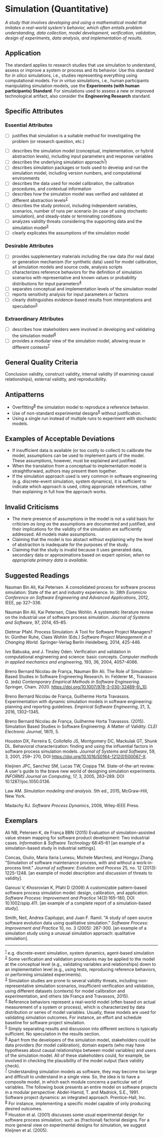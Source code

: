 # Simulation (Quantitative)
<standard name="Simulation">



*<desc>A study that involves developing and using a mathematical model that imitates a real-world system's behavior, which often entails problem understanding, data collection, model development, verification, validation, design of experiments, data analysis, and implementation of results.</desc>*



## Application

The standard applies to research studies that use simulation to understand, assess or improve a system or process and its behavior. Use this standard for _in silico_ simulations, i.e., studies representing everything using computational models. For _in virtuo_ simulations, i.e., human participants manipulating simulation models, use the **Experiments (with human participants) Standard**. For simulations used to assess a new or improved technological artifact, also consider the **Engineering Research** standard.

## Specific Attributes

### Essential Attributes
<checklist name="Essential">

<intro>

- [ ] justifies that simulation is a suitable method for investigating the problem (or research question, etc.)

<method>

- [ ] describes the simulation model (conceptual, implementation, or hybrid abstraction levels), including input parameters and response variables
- [ ] describes the underlying simulation approach<sup>[1](#myfootnote1)</sup>)
- [ ] describes simulation packages or tools used to develop and run the simulation model, including version numbers, and computational environments
- [ ] describes the data used for model calibration, the calibration procedures, and contextual information
- [ ] describes how the simulation model was verified and validated at different abstraction levels<sup>[2](#myfootnote2)</sup>
- [ ] describes the study protocol, including independent variables, scenarios, number of runs per scenario (in case of using stochastic simulation), and steady-state or terminating conditions
- [ ] analyzes validity threats considering the supporting data and the simulation model<sup>[3](#myfootnote3)</sup>
- [ ] clearly explicates the assumptions of the simulation model

<results>

<discussion>

<other>    

</checklist>
    
### Desirable Attributes
<checklist name="Desirable">

- [ ] provides supplementary materials including the raw data (for real data) or generation mechanism (for synthetic data) used for model calibration, all simulation models and source code, analysis scripts
- [ ] characterizes reference behaviors for the definition of simulation scenarios with representative and known values or probability distributions for input parameters<sup>[4](#myfootnote4)</sup> 
- [ ] separates conceptual and implementation levels of the simulation model
- [ ] reports sensitivity analysis for input parameters or factors
- [ ] clearly distinguishes evidence-based results from interpretations and speculation<sup>[5](#myfootnote5)</sup>
</checklist>
    
### Extraordinary Attributes
<checklist name="Extraordinary">

- [ ] describes how stakeholders were involved in developing and validating the simulation model<sup>[6](#myfootnote6)</sup>
- [ ] provides a modular view of the simulation model, allowing reuse in different contexts<sup>[7](#myfootnote7)</sup>
</checklist>

## General Quality Criteria

Conclusion validity, construct validity, internal validity (if examining causal relationships), external validity, and reproducibility.

## Antipatterns

- Overfitting<sup>[8](#myfootnote8)</sup>
the simulation model to reproduce a reference behavior.
- Use of non-standard experimental designs<sup>[9](#myfootnote9)</sup>
without justification.
- Using a single run instead of multiple runs to experiment with stochastic models.

## Examples of Acceptable Deviations

- If insufficient data is available (or too costly to collect) to calibrate the model, assumptions can be used to implement parts of the model. These assumptions, however, must be explained and justified.
- When the translation from a conceptual to implementation model is straightforward, authors may present them together.
- If the simulation approach used is very common in software engineering (e.g. discrete-event simulation, system dynamics), it is sufficient to indicate which approach is used, citing appropriate references, rather than explaining in full how the approach works.

## Invalid Criticisms

- The mere presence of assumptions in the model is not a valid basis for criticism _as long as_ the assumptions are documented and justified, and their implications for the validity of the simulation are sufficiently addressed. All models make assumptions.
- Claiming that the model is too abstact without explaining why the level of abstraction is inadequate for the purposes of the study. 
- Claiming that the study is invalid because it uses generated data, secondary data or approximations based on expert opinion, _when no appropriate primary data is available_. 

## Suggested Readings

Nauman Bin Ali, Kai Petersen. A consolidated process for software process simulation: State of the art and industry experience. In: _38th Euromicro Conference on Software Engineering and Advanced Applications_, 2012, IEEE, pp 327–336.  

Nauman Bin Ali, Kai Petersen, Claes Wohlin. A systematic literature review on the industrial use of software process simulation. _Journal of Systems and Software_, 97, 2014, 65–85.  

Dietmar Pfahl. Process Simulation: A Tool for Software Project Managers? In: Günther Ruhe, Claes Wohlin (Eds.) _Software Project Management in a Changing World._ Springer-Verlag Berlin Heidelberg, 2014, 425-446.  

Ivo Babuska, and J. Tinsley Oden. Verification and validation in computational engineering and science: basic concepts. _Computer methods in applied mechanics and engineering_, 193, 36, 2004, 4057–4066.  

Breno Bernard Nicolau de França, Nauman Bin Ali. The Role of Simulation-Based Studies in Software Engineering Research. In: Felderer M., Travassos G. (eds) _Contemporary Empirical Methods in Software Engineering_. Springer, Cham. 2020. https://doi.org/10.1007/978-3-030-32489-6\_10.  

Breno Bernard Nicolau de França, Guilherme Horta Travassos. Experimentation with dynamic simulation models in software engineering: planning and reporting guidelines. _Empirical Software Engineering_, 21, 3, 2016, 1302–1345.  

Breno Bernard Nicolau de França, Guilherme Horta Travassos. (2015). Simulation Based Studies in Software Engineering: A Matter of Validity. _CLEI Electronic Journal_, 18(1), 5.  

Houston DX, Ferreira S, Collofello JS, Montgomery DC, Mackulak GT, Shunk DL. Behavioral characterization: finding and using the influential factors in software process simulation models. _Journal of Systems and Software_, 59, 3, 2001, 259– 270, DOI https://doi.org/10.1016/S0164-1212(01)00067-X.  

Kleijnen JPC, Sanchez SM, Lucas TW, Cioppa TM. State-of-the-art review: A user&#39;s guide to the brave new world of designing simulation experiments. _INFORMS Journal on Computing_, 17, 3, 2005, 263–289. DOI 10.1287/ijoc.1050.0136.  

Law AM. _Simulation modeling and analysis_. 5th ed., 2015, McGraw-Hill, New York.  

Madachy RJ. _Software Process Dynamics_, 2008, Wiley-IEEE Press.

## Exemplars

Ali NB, Petersen K, de França BBN (2015) Evaluation of simulation-assisted value stream mapping for software product development: Two industrial cases. _Information &amp; Software Technology_ 68:45–61 [an example of a simulation-based study in industrial settings].  

Concas, Giulio, Maria Ilaria Lunesu, Michele Marchesi, and Hongyu Zhang. &quot;Simulation of software maintenance process, with and without a work‐in‐process limit.&quot; _Journal of software: Evolution and Process_ 25, no. 12 (2013): 1225-1248. [an example of model description and discussion of threats to validity].  

Garousi V, Khosrovian K, Pfahl D (2009) A customizable pattern-based software process simulation model: design, calibration, and application. _Software Process: Improvement and Practice_ 14(3):165–180, DOI 10.1002/spip.411. [an example of a complete report of a simulation-based study].  

Smith, Neil, Andrea Capiluppi, and Juan F. Ramil. &quot;A study of open source software evolution data using qualitative simulation.&quot; _Software Process: Improvement and Practice_ 10, no. 3 (2005): 287-300. [an example of a simulation study using a unusual simulation approach: qualitative simulation].  

---
<footnote><sup>[1](#myfootnote1)</sup> e.g. discrete-event simulation, system dynamics, agent-based simulation</footnote><br>
<footnote><sup>[2](#myfootnote2)</sup> Some verification and validation procedures may be applied to the model at the conceptual level (e.g., validating variables and relationships) down to an implementation level (e.g., using tests, reproducing reference behaviors, or performing simulated experiments).</footnote><br>
<footnote><sup>[3](#myfootnote3)</sup> Simulation studies are prone to several validity threats, including non-representative simulation scenarios, insufficient verification and validation, using different datasets (contexts) for model calibration and experimentation, and others (de França and Travassos, 2015).</footnote><br>
<footnote><sup>[4](#myfootnote4)</sup> Reference behaviors represent a real-world model (often based on actual measurement of a system or process), which is characterized by data distribution or series of model variables. Usually, these models are used for validating simulation outcomes. For instance, an effort and schedule baseline for software project simulation.</footnote><br>
<footnote><sup>[5](#myfootnote5)</sup> Simply separating results and discussion into different sections is typically sufficient. No speculation in the results section.</footnote><br>
<footnote><sup>[6](#myfootnote6)</sup> Apart from the developers of the simulation model, stakeholders could be data providers (for model calibration), domain experts (who may have hypotheses about causal relationships between model variables) and users of the simulation model. All of these stakeholders could, for example, be involved in checking the plausibility of the model output (face validity check).</footnote><br>
<footnote><sup>[7](#myfootnote7)</sup> Understanding simulation models as software, they may become too large and difficult to understand in a single view. So, the idea is to have a composite model, in which each module concerns a particular set of variables. The following book presents an entire model on software projects in a modular perspective: Abdel-Hamid, T. and Madnick, S.E., 1991. Software project dynamics: an integrated approach. Prentice-Hall, Inc.</footnote><br>
<footnote><sup>[8](#myfootnote8)</sup> For instance, implementing a specific model capable of only producing desired outcomes.</footnote><br>
<footnote><sup>[9](#myfootnote9)</sup> Houston et al. (2001) discusses some usual experimental design for software process simulation, such as (fractional) factorial designs. For a more general view on experimental designs for simulation, we suggest Kleijnen et al. (2005).</footnote><br>

</standard>
